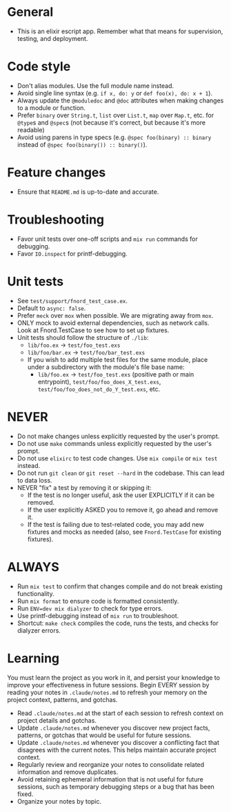 # General
- This is an elixir escript app. Remember what that means for supervision, testing, and deployment.

# Code style
- Don't alias modules. Use the full module name instead.
- Avoid single line syntax (e.g. `if x, do: y` or `def foo(x), do: x + 1`).
- Always update the `@moduledoc` and `@doc` attributes when making changes to a module or function.
- Prefer `binary` over `String.t`, `list` over `List.t`, `map` over `Map.t`, etc. for `@type`s and `@spec`s (not because it's correct, but because it's more readable)
- Avoid using parens in type specs (e.g. `@spec foo(binary) :: binary` instead of `@spec foo(binary()) :: binary()`).

# Feature changes
- Ensure that `README.md` is up-to-date and accurate.

# Troubleshooting
- Favor unit tests over one-off scripts and `mix run` commands for debugging.
- Favor `IO.inspect` for printf-debugging.

# Unit tests
- See `test/support/fnord_test_case.ex`.
- Default to `async: false`.
- Prefer `meck` over `mox` when possible. We are migrating away from `mox`.
- ONLY mock to avoid external dependencies, such as network calls. Look at Fnord.TestCase to see how to set up fixtures.
- Unit tests should follow the structure of `./lib`:
  - `lib/foo.ex` -> `test/foo_test.exs`
  - `lib/foo/bar.ex` -> `test/foo/bar_test.exs`
  - If you wish to add multiple test files for the same module, place under a subdirectory with the module's file base name:
    - `lib/foo.ex` -> `test/foo_test.exs` (positive path or main entrypoint), `test/foo/foo_does_X_test.exs`, `test/foo/foo_does_not_do_Y_test.exs`, etc.

# NEVER
- Do not make changes unless explicitly requested by the user's prompt.
- Do not use `make` commands unless explicitly requested by the user's prompt.
- Do not use `elixirc` to test code changes. Use `mix compile` or `mix test` instead.
- Do not run `git clean` or `git reset --hard` in the codebase. This can lead to data loss.
- NEVER "fix" a test by removing it or skipping it:
  - If the test is no longer useful, ask the user EXPLICITLY if it can be removed.
  - If the user explicitly ASKED you to remove it, go ahead and remove it.
  - If the test is failing due to test-related code, you may add new fixtures and mocks as needed (also, see `Fnord.TestCase` for existing fixtures).

# ALWAYS
- Run `mix test` to confirm that changes compile and do not break existing functionality.
- Run `mix format` to ensure code is formatted consistently.
- Run `ENV=dev mix dialyzer` to check for type errors.
- Use printf-debugging instead of `mix run` to troubleshoot.
- Shortcut: `make check` compiles the code, runs the tests, and checks for dialyzer errors.

# Learning
You must learn the project as you work in it, and persist your knowledge to improve your effectiveness in future sessions.
Begin EVERY session by reading your notes in `.claude/notes.md` to refresh your memory on the project context, patterns, and gotchas.
- Read `.claude/notes.md` at the start of each session to refresh context on project details and gotchas.
- Update `.claude/notes.md` whenever you discover new project facts, patterns, or gotchas that would be useful for future sessions.
- Update `.claude/notes.md` whenever you discover a conflicting fact that disagrees with the current notes. This helps maintain accurate project context.
- Regularly review and reorganize your notes to consolidate related information and remove duplicates.
- Avoid retaining ephemeral information that is not useful for future sessions, such as temporary debugging steps or a bug that has been fixed.
- Organize your notes by topic.
